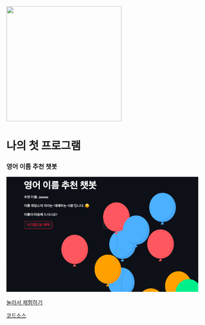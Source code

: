 
<img src = "https://blogfiles.pstatic.net/MjAyMzExMThfMTgx/MDAxNzAwMjk2ODI3MjY2.3qREHw8jHWwEjVGKKS7QtkOJKZyYC-BOKBITQKakmeYg.vT-fFp4qOkdVt5eRlmgIQ8vtpkOasPguoZl_DexvmyQg.JPEG.ohhappydiana/20231110-4.jpeg" width="300" height="300">

# 나의 첫 프로그램

### 영어 이름 추천 챗봇
<img src="https://github.com/Diana2724/-Public-Project/blob/main/%E1%84%89%E1%85%B3%E1%84%8F%E1%85%B3%E1%84%85%E1%85%B5%E1%86%AB%E1%84%89%E1%85%A3%E1%86%BA%202024-06-11%20%E1%84%8B%E1%85%A9%E1%84%92%E1%85%AE%203.53.51.png" width="500" height="300" style="border: 20px  pink;">


[눌러서 체험하기](http://localhost:8501)





[코드소스](https://github.com/Diana2724/-Public-Project/blob/main/my_first_program)
